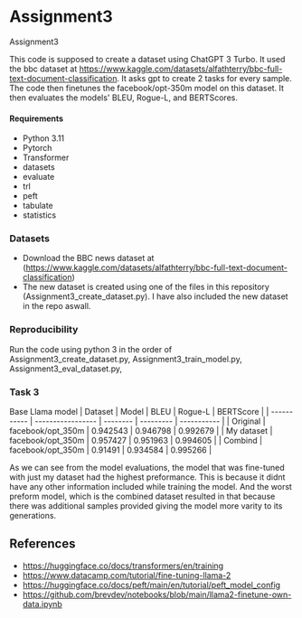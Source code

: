 # Assignment3
Assignment3

This code is supposed to create a dataset using ChatGPT 3 Turbo. It used the bbc dataset at https://www.kaggle.com/datasets/alfathterry/bbc-full-text-document-classification. It asks gpt to create 2 tasks for every sample. The code then finetunes the facebook/opt-350m model on this dataset. It then evaluates the models' BLEU, Rogue-L, and BERTScores.

#### Requirements
- Python 	3.11
- Pytorch 	 
- Transformer 	
- datasets
- evaluate
- trl
- peft
- tabulate
- statistics

### Datasets
- Download the BBC news dataset at (https://www.kaggle.com/datasets/alfathterry/bbc-full-text-document-classification)
- The new dataset is created using one of the files in this repository (Assignment3_create_dataset.py). I have also included the new dataset in the repo aswall.

### Reproducibility
Run the code using python 3 in the order of Assignment3_create_dataset.py, Assignment3_train_model.py, Assignment3_eval_dataset.py,

### Task 3
Base Llama model
| Dataset     | Model             |     BLEU |   Rogue-L |   BERTScore |
| ----------- | ----------------- | -------- | --------- | ----------- |
| Original    | facebook/opt_350m | 0.942543 |  0.946798 |    0.992679 |
| My dataset  | facebook/opt_350m | 0.957427 |  0.951963 |    0.994605 |
| Combind     | facebook/opt_350m | 0.91491  |  0.934584 |    0.995266 |

As we can see from the model evaluations, the model that was fine-tuned with just my dataset had the highest preformance. This is because it didnt have any other information included while training the model. And the worst preform model, which is the combined dataset resulted in that because there was additional samples provided giving the model more varity to its generations.


## References  
- https://huggingface.co/docs/transformers/en/training
- https://www.datacamp.com/tutorial/fine-tuning-llama-2
- https://huggingface.co/docs/peft/main/en/tutorial/peft_model_config
- https://github.com/brevdev/notebooks/blob/main/llama2-finetune-own-data.ipynb
